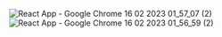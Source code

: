 ![React App - Google Chrome 16 02 2023 01_57_07 (2)](https://user-images.githubusercontent.com/113708388/219139377-901ca519-653a-4ca4-83f2-9836ed340557.png)
![React App - Google Chrome 16 02 2023 01_56_59 (2)](https://user-images.githubusercontent.com/113708388/219139381-417608b0-fa22-4b84-bf62-a52db55cebc6.png)
